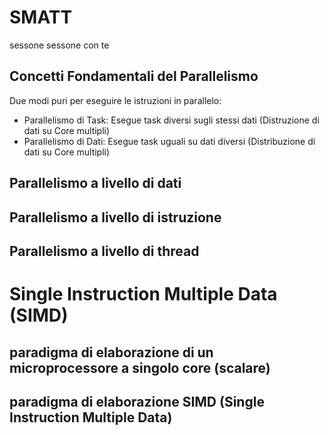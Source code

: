 # SMATT

sessone sessone con te

## Concetti Fondamentali del Parallelismo

Due modi puri per eseguire le istruzioni in parallelo:

- Parallelismo di Task: Esegue task diversi sugli stessi dati (Distruzione di dati su Core multipli)
- Parallelismo di Dati: Esegue task uguali su dati diversi (Distribuzione di dati su Core multipli)

## Parallelismo a livello di dati

## Parallelismo a livello di istruzione

## Parallelismo a livello di thread

# Single Instruction Multiple Data (SIMD)

## paradigma di elaborazione di un microprocessore a singolo core (scalare)

## paradigma di elaborazione SIMD (Single Instruction Multiple Data)


